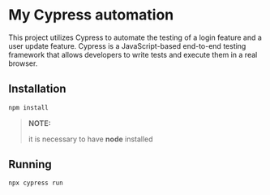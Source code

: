 # My Cypress automation

This project utilizes Cypress to automate the testing of a login feature and a user update feature.
Cypress is a JavaScript-based end-to-end testing framework that allows developers to write tests and 
execute them in a real browser.

## Installation
```bash
npm install
```
>**NOTE:**
>
>it is necessary to have **node** installed

## Running 
```
npx cypress run
```

